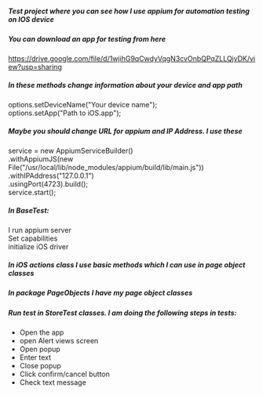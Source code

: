 ##### Test project where you can see how I use appium for automation testing on IOS device
##### You can download an app for testing from here
https://drive.google.com/file/d/1wjihG9qCwdyVqgN3cvOnbQPqZLLQjvDK/view?usp=sharing

##### In these methods change information about your device and app path
options.setDeviceName("Your device name"); <br/>
options.setApp("Path to iOS.app");

##### Maybe you should change URL for appium and IP Address. I use these
service = new AppiumServiceBuilder() <br/>
.withAppiumJS(new File("/usr/local/lib/node_modules/appium/build/lib/main.js")) <br/>
.withIPAddress("127.0.0.1") <br/>
.usingPort(4723).build(); <br/>
service.start(); <br/>

##### In BaseTest:
I run appium server <br/>
Set capabilities <br/>
initialize iOS driver <br/>

##### In iOS actions class I use basic methods which I can use in page object classes
##### In package PageObjects I have my page object classes
##### Run test in StoreTest classes. I am doing the following steps in tests:
- Open the app
- open Alert views screen
- Open popup
- Enter text
- Close popup
- Click confirm/cancel button
- Check text message

 
